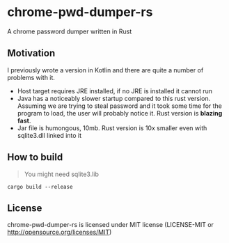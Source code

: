 # chrome-pwd-dumper-rs
A chrome password dumper written in Rust

## Motivation
I previously wrote a version in Kotlin and there are quite a number of problems with it.
- Host target requires JRE installed, if no JRE is installed it cannot run
- Java has a noticeably slower startup compared to this rust version. Assuming we are trying to steal password and it took some time for the program to load, the user will probably notice it. Rust version is **blazing fast**.
- Jar file is humongous, 10mb. Rust version is 10x smaller even with sqlite3.dll linked into it

## How to build
> You might need sqlite3.lib
```
cargo build --release
```

## License
chrome-pwd-dumper-rs is licensed under MIT license (LICENSE-MIT or http://opensource.org/licenses/MIT)

